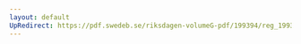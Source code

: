 ```yaml
---
layout: default
UpRedirect: https://pdf.swedeb.se/riksdagen-volumeG-pdf/199394/reg_199394/reg_199394_0331.pdf
---
```

